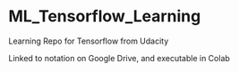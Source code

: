 # ML_Tensorflow_Learning
Learning Repo for Tensorflow from Udacity


Linked to notation on Google Drive, and executable in Colab
